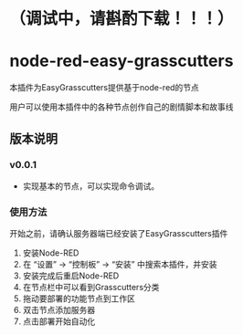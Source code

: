 # （调试中，请斟酌下载！！！）

# node-red-easy-grasscutters

本插件为EasyGrasscutters提供基于node-red的节点

用户可以使用本插件中的各种节点创作自己的剧情脚本和故事线

## 版本说明

### v0.0.1
* 实现基本的节点，可以实现命令调试。

### 使用方法

开始之前，请确认服务器端已经安装了EasyGrasscutters插件

1. 安装Node-RED
2. 在 “设置” -> “控制板” -> “安装” 中搜索本插件，并安装
3. 安装完成后重启Node-RED
4. 在节点栏中可以看到Grasscutters分类
5. 拖动要部署的功能节点到工作区
6. 双击节点添加服务器
7. 点击部署开始自动化



